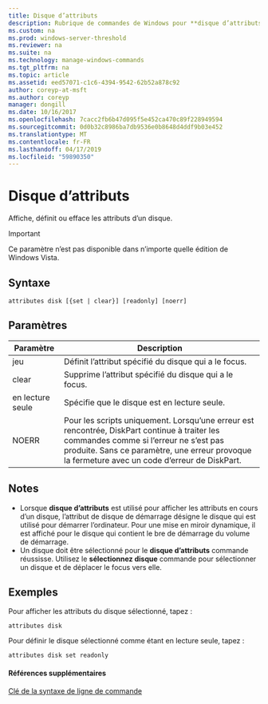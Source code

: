 ```yaml
---
title: Disque d’attributs
description: Rubrique de commandes de Windows pour **disque d’attributs** -affiche, définit ou efface les attributs d’un disque.
ms.custom: na
ms.prod: windows-server-threshold
ms.reviewer: na
ms.suite: na
ms.technology: manage-windows-commands
ms.tgt_pltfrm: na
ms.topic: article
ms.assetid: eed57071-c1c6-4394-9542-62b52a878c92
author: coreyp-at-msft
ms.author: coreyp
manager: dongill
ms.date: 10/16/2017
ms.openlocfilehash: 7cacc2fb6b47d095f5e452ca470c89f228949594
ms.sourcegitcommit: 0d0b32c8986ba7db9536e0b8648d4ddf9b03e452
ms.translationtype: MT
ms.contentlocale: fr-FR
ms.lasthandoff: 04/17/2019
ms.locfileid: "59890350"
---
```

# <a name="attributes-disk"></a>Disque d’attributs



Affiche, définit ou efface les attributs d’un disque.

> [!IMPORTANT]
> Ce paramètre n’est pas disponible dans n’importe quelle édition de Windows Vista.

## <a name="syntax"></a>Syntaxe

```
attributes disk [{set | clear}] [readonly] [noerr]
```

## <a name="parameters"></a>Paramètres

|Paramètre|Description|
|---------|-----------|
|jeu|Définit l’attribut spécifié du disque qui a le focus.|
|clear|Supprime l’attribut spécifié du disque qui a le focus.|
|en lecture seule|Spécifie que le disque est en lecture seule.|
|NOERR|Pour les scripts uniquement. Lorsqu’une erreur est rencontrée, DiskPart continue à traiter les commandes comme si l’erreur ne s’est pas produite. Sans ce paramètre, une erreur provoque la fermeture avec un code d’erreur de DiskPart.|

## <a name="remarks"></a>Notes

-   Lorsque **disque d’attributs** est utilisé pour afficher les attributs en cours d’un disque, l’attribut de disque de démarrage désigne le disque qui est utilisé pour démarrer l’ordinateur. Pour une mise en miroir dynamique, il est affiché pour le disque qui contient le bre de démarrage du volume de démarrage.
-   Un disque doit être sélectionné pour le **disque d’attributs** commande réussisse. Utilisez le **sélectionnez disque** commande pour sélectionner un disque et de déplacer le focus vers elle.

## <a name="BKMK_examples"></a>Exemples

Pour afficher les attributs du disque sélectionné, tapez :
```
attributes disk
```
Pour définir le disque sélectionné comme étant en lecture seule, tapez :
```
attributes disk set readonly
```

#### <a name="additional-references"></a>Références supplémentaires

[Clé de la syntaxe de ligne de commande](command-line-syntax-key.md)

